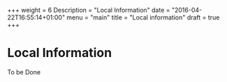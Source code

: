 +++
weight = 6
Description = "Local Information"
date = "2016-04-22T16:55:14+01:00"
menu = "main"
title = "Local information"
draft = true
+++
# Local Information
To be Done
